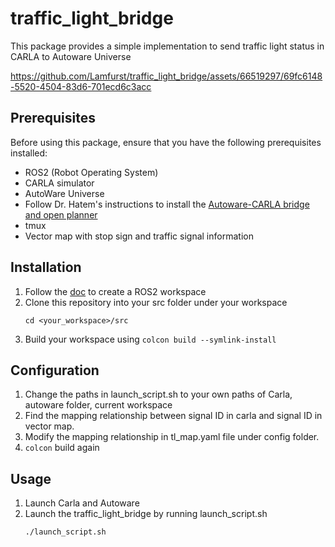 # traffic_light_bridge
This package provides a simple implementation to send traffic light status in CARLA to Autoware Universe

https://github.com/Lamfurst/traffic_light_bridge/assets/66519297/69fc6148-5520-4504-83d6-701ecd6c3acc

## Prerequisites

Before using this package, ensure that you have the following prerequisites installed:

- ROS2 (Robot Operating System)
- CARLA simulator
- AutoWare Universe
- Follow Dr. Hatem's instructions to install the [Autoware-CARLA bridge and open planner](https://www.youtube.com/watch?v=EFH-vVxn180)
- tmux
- Vector map with stop sign and traffic signal information

## Installation

1. Follow the [doc](https://docs.ros.org/en/foxy/Tutorials/Beginner-Client-Libraries/Creating-A-Workspace/Creating-A-Workspace.html) to create a ROS2 workspace
2. Clone this repository into your src folder under your workspace
    ```shell
    cd <your_workspace>/src
    ```
3. Build your workspace using `colcon build --symlink-install`

## Configuration
1. Change the paths in launch_script.sh to your own paths of Carla, autoware folder, current workspace
2. Find the mapping relationship between signal ID in carla and signal ID in vector map.
3. Modify the mapping relationship in tl_map.yaml file under config folder.
4. `colcon` build again

## Usage
1. Launch Carla and Autoware
2. Launch the traffic_light_bridge by running launch_script.sh
    ```shell
    ./launch_script.sh
    ```
